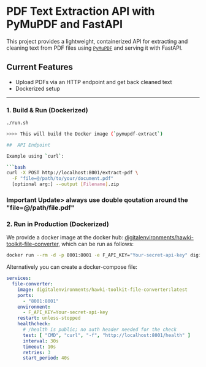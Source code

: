 # PDF Text Extraction API with PyMuPDF and FastAPI

This project provides a lightweight, containerized API for extracting and cleaning text from PDF files using [`PyMuPDF`](https://pymupdf.readthedocs.io/) and serving it with FastAPI.

##  Current Features

- Upload PDFs via an HTTP endpoint and get back cleaned text
- Dockerized setup

---

### 1. Build & Run (Dockerized)

```bash
./run.sh

>>>> This will build the Docker image (`pymupdf-extract`)

##  API Endpoint

Example using `curl`:

```bash
curl -X POST http://localhost:8001/extract-pdf \
  -F "file=@/path/to/your/document.pdf"
  [optional arg:] --output [Filename].zip
```

### Important Update> always use double qoutation around the "file=@/path/file.pdf"

### 2. Run in Production (Dockerized)

We provide a docker image at the docker hub: [digitalenvironments/hawki-toolkit-file-converter](https://hub.docker.com/r/digitalenvironments/hawki-toolkit-file-converter),
which can be run as follows:

```bash
docker run --rm -d -p 8001:8001 -e F_API_KEY="Your-secret-api-key" digitalenvironments/hawki-toolkit-file-converter:latest
```

Alternatively you can create a docker-compose file:

```yaml
services:
  file-converter:
    image: digitalenvironments/hawki-toolkit-file-converter:latest
    ports:
      - "8001:8001"
    environment:
      - F_API_KEY=Your-secret-api-key
    restart: unless-stopped
    healthcheck:
      # /health is public; no auth header needed for the check
      test: [ "CMD", "curl", "-f", "http://localhost:8001/health" ]
      interval: 30s
      timeout: 10s
      retries: 3
      start_period: 40s
```
